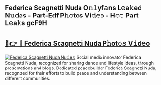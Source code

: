 ## Federica Scagnetti Nuda O𝚗𝚕yf𝚊ns L𝚎a𝚔ed N𝚞𝚍es - Part-Edf P𝚑𝚘tos Vi𝚍𝚎o - H𝚘𝚝 Part L𝚎a𝚔s gcF9H

# <h2><a href="http://kf25l6.oniu.top/?m=Federica+Scagnetti+Nuda">🔗👉 🔴 Federica Scagnetti Nuda P𝚑ot𝚘𝚜 V𝚒d𝚎o</a></h2>

[![Federica Scagnetti Nuda Nu𝚍e𝚜](https://i.imgur.com/0qMVB7G.gif)](http://kf25l6.oniu.top/?m=Federica+Scagnetti+Nuda)
Social media innovator Federica Scagnetti Nuda, recognized for sharing dance and lifestyle ideas, through presentations and blogs. Dedicated peacebuilder Federica Scagnetti Nuda, recognized for their efforts to build peace and understanding between different communities.  
